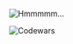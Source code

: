 ![Hmmmmm...](https://sanderbell.dev/hmmm.jpeg)

![Codewars](https://www.codewars.com/users/sanderbell/badges/large?theme=light)

